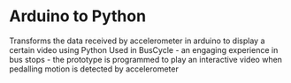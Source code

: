 # Arduino to Python
Transforms the data received by accelerometer in arduino to display a certain video using Python
Used in BusCycle - an engaging experience in bus stops - the prototype is programmed to play an interactive video when pedalling motion is detected by accelerometer

